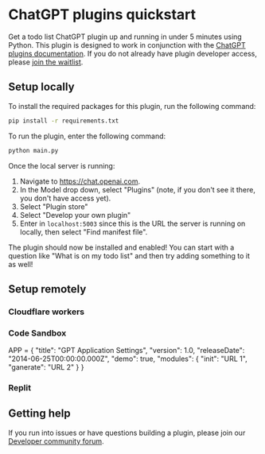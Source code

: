 # ChatGPT plugins quickstart

Get a todo list ChatGPT plugin up and running in under 5 minutes using Python. This plugin is designed to work in conjunction with the [ChatGPT plugins documentation](https://platform.openai.com/docs/plugins). If you do not already have plugin developer access, please [join the waitlist](https://openai.com/waitlist/plugins).

## Setup locally

To install the required packages for this plugin, run the following command:

```bash
pip install -r requirements.txt
```

To run the plugin, enter the following command:

```bash
python main.py
```

Once the local server is running:

1. Navigate to https://chat.openai.com. 
2. In the Model drop down, select "Plugins" (note, if you don't see it there, you don't have access yet).
3. Select "Plugin store"
4. Select "Develop your own plugin"
5. Enter in `localhost:5003` since this is the URL the server is running on locally, then select "Find manifest file".

The plugin should now be installed and enabled! You can start with a question like "What is on my todo list" and then try adding something to it as well! 

## Setup remotely

### Cloudflare workers

### Code Sandbox
APP = {
  "title": "GPT Application Settings",
  "version": 1.0,
  "releaseDate": "2014-06-25T00:00:00.000Z",
  "demo": true,
  "modules": {
     "init": "URL 1",
     "ganerate": "URL 2"
  }
}

### Replit

## Getting help

If you run into issues or have questions building a plugin, please join our [Developer community forum](https://community.openai.com/c/chat-plugins/20).

